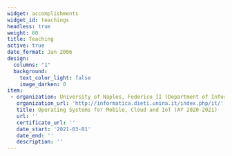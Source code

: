 ```yaml
---
widget: accomplishments
widget_id: teachings
headless: true
weight: 60
title: Teaching
active: true
date_format: Jan 2006
design:
  columns: "1"
  background:
    text_color_light: false
    image_darken: 0
item:
 - organization: University of Naples, Federico II (Department of Information Technology and Electrical Engineering)
   organization_url: 'http://informatica.dieti.unina.it/index.php/it/'
   title: Operating Systems for Mobile, Cloud and IoT (AY 2020-2021)
   url: ''
   certificate_url: '' 
   date_start: '2021-03-01'
   date_end: ''
   description: ''
---
```

